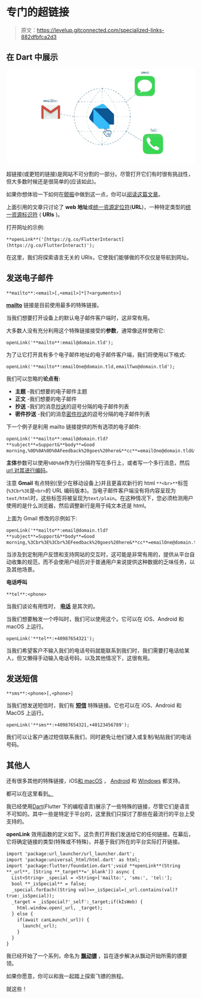 # 专门的超链接

> 原文：<https://levelup.gitconnected.com/specialized-links-882dfbfca2d3>

## 在 Dart 中展示

![](img/373cc4eb07aa1902b2dcb75f27a94d22.png)

超链接(或更短的链接)是网站不可分割的一部分。尽管打开它们有时很有挑战性，但大多数时候还是很简单的(应该如此)。

如果你想体验一下如何在[颤振](https://flutter.dev)中做到这一点，你可以[阅读这篇文章](https://medium.com/@constanting/flutter-hyperlinks-d2eee3fd24f)。

上面引用的文章只讨论了 **web 地址**或[统一资源定位符](https://en.wikipedia.org/wiki/URL)(**URL**)，一种特定类型的[统一资源标识符](https://en.wikipedia.org/wiki/Uniform_Resource_Identifier) ( **URIs** )。

打开网址的示例:

```
**openLink**('[https://g.co/FlutterInteract](https://g.co/FlutterInteract)');
```

在这里，我们将探索语言无关的 URIs，它使我们能够做的不仅仅是导航到网址。

## 发送电子邮件

```
**mailto**:<email>[,<email>]*[?<arguments>]
```

[**mailto**](https://tools.ietf.org/html/rfc6068) 链接是目前使用最多的特殊链接。

当我们想要打开设备上的默认电子邮件客户端时，这非常有用。

大多数人没有充分利用这个特殊链接接受的**参数**，通常像这样使用它:

```
openLink('**mailto**:email@domain.tld');
```

为了让它打开具有多个电子邮件地址的电子邮件客户端，我们将使用以下格式:

```
openLink('**mailto**:emailOne@domain.tld,emailTwo@domain.tld');
```

我们可以忽略的**论点有:**

*   **主题** -我们想要的电子邮件主题
*   **正文** -我们想要的电子邮件
*   **抄送** -我们的消息[抄送](https://en.wikipedia.org/wiki/Carbon_copy)的逗号分隔的电子邮件列表
*   **密件抄送** -我们的消息[密件抄送](https://en.wikipedia.org/wiki/Blind_carbon_copy)的逗号分隔的电子邮件列表

下一个例子是利用 mailto 链接提供的所有选项的电子邮件:

```
openLink('**mailto**:email@domain.tld?**subject**=Support&**body**=Good morning,%0D%0A%0D%0AFeedback%20goes%20here&**cc**=emailOne@domain.tld&**bcc**=emailTwo@domain.tld');
```

**主体**参数可以使用`%0D%0A`作为行分隔符写在多行上，或者写一个多行消息，然后 [url 对其进行编码](https://www.w3schools.com/tags/ref_urlencode.asp)。

注意 **Gmail** 有点特别(至少在移动设备上)并且更喜欢新行的 html `**<br>**`标签(`%3Cbr%3E`是`<br>`的 URL 编码版本)。当电子邮件客户端没有将内容呈现为`text/html`时，这些标签将被呈现为`text/plain`。在这种情况下，您必须检测用户使用的是什么浏览器，然后调整新行是用于纯文本还是 html。

上面为 Gmail 修改的示例如下:

```
openLink('**mailto**:email@domain.tld?**subject**=Support&**body**=Good morning,%3Cbr%3E%3Cbr%3EFeedback%20goes%20here&**cc**=emailOne@domain.tld&**bcc**=emailTwo@domain.tld');
```

当涉及到定制用户反馈和支持网站的交互时，这可能是非常有用的，提供从平台自动收集的规范，而不会使用户经历对于普通用户来说提供这种数据的乏味任务，以及其他场景。

**电话呼叫**

```
**tel**:<phone>
```

当我们谈论有用性时， [**电话**](https://tools.ietf.org/html/rfc5341) 是其次的。

当我们想要触发一个呼叫时，我们可以使用这个。它可以在 iOS、Android 和 macOS 上运行。

```
openLink('**tel**:+40987654321');
```

当我们希望客户不输入我们的电话号码就能联系到我们时，我们需要打电话给某人，但又懒得手动输入电话号码，以及其他情况下，这很有用。

## 发送短信

```
**sms**:<phone>[,<phone>]
```

当我们想发送短信时，我们有 [**短信**](https://tools.ietf.org/html/rfc5724) 特殊链接。它也可以在 iOS、Android 和 MacOS 上运行。

```
openLink('**sms**:+40987654321,+40123456789');
```

我们可以让客户通过短信联系我们，同时避免让他们键入或复制/粘贴我们的电话号码。

## 其他人

还有很多其他的特殊链接，iOS[和 macOS](https://developer.apple.com/library/archive/featuredarticles/iPhoneURLScheme_Reference/Introduction/Introduction.html#//apple_ref/doc/uid/TP40007899-CH1-SW1) ， [Android](https://developer.android.com/guide/components/intents-common) 和 [Windows](https://docs.microsoft.com/en-us/windows/uwp/launch-resume/launch-default-app) 都支持。

都可以在这里看到[。](https://en.wikipedia.org/wiki/List_of_URI_schemes)

我已经使用[Dart](https://dart.dev)(Flutter 下的编程语言)展示了一些特殊的链接，尽管它们是语言不可知的。其中一些是特定于平台的，这里我们只探讨了那些在最流行的平台上受支持的。

**openLink** 效用函数的定义如下。这负责打开我们发送给它的任何链接。在幕后，它将确定链接的类型(特殊或不特殊)，并基于我们所在的平台实际打开链接。

```
import 'package:url_launcher/url_launcher.dart';
import 'package:universal_html/html.dart' as html;
import 'package:flutter/foundation.dart';void **openLink**(String **_url**, [String **_target**='_blank']) async {
  List<String> _special = <String>['mailto:', 'sms:', 'tel:'];
  bool **_isSpecial** = false;
  _special.forEach((String val)=>_isSpecial=(_url.contains(val)?true:_isSpecial));
  _target = _isSpecial?'_self':_target;if(kIsWeb) {
    html.window.open(_url, _target);
  } else {
    if(await canLaunch(_url)) {
      launch(_url);
    }
  }
}
```

我已经开始了一个系列，命名为 [**飘动镖**](https://medium.com/tag/fluttering-dart/archive) ，旨在逐步解决从飘动开始所需的镖要领。

如果你愿意，你可以和我一起踏上探索飞镖的旅程。

就这些！